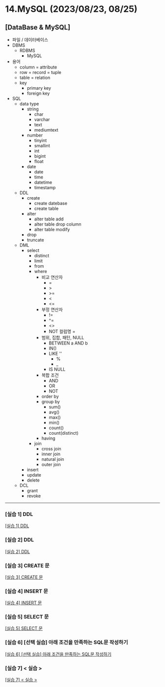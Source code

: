 # 14.MySQL (2023/08/23, 08/25)

## [DataBase & MySQL]

- 파일 / 데이터베이스
- DBMS
  - RDBMS
    - MySQL
- 용어
	- column = attribute
	- row = record = tuple
	- table = relation
	- key
		- primary key
		- foreign key
- SQL
  - data type
    - string
      - char
      - varchar
      - text
      - mediumtext
    - number
      - tinyint
      - smallint
      - int
      - bigint
      - float
    - date
      - date
      - time
      - datetime
      - timestamp
  - DDL
    - create
      - create datebase
      - create table
    - alter
      - alter table add
      - alter table drop column
      - alter table modify
    - drop
    - truncate
  - DML
    - select
      - distinct
      - limit
      - from
      - where
        - 비교 연산자
          - =
          - \>
          - \>=
          - <
          - <=
        - 부정 연산자
          - !=
          - ^=
          - <>
          - NOT 컬럼명 =
        - 범위, 집합, 패턴, NULL
          - BETWEEN a AND b
          - IN()
          - LIKE ''
            - %
            - _
          - IS NULL
        - 복합 조건
          - AND
          - OR
          - NOT
        - order by
        - group by
          - sum()
          - avg()
          - max()
          - min()
          - count()
          - count(distinct)
        - having
      - join
        - cross join
        - inner join
        - natural join
        - outer join
    - insert
    - update
    - delete
  - DCL
    - grant
    - revoke
---

### \[실습 1] DDL

[[실습 1] DDL](./sql/training1_ddl.sql)

### \[실습 2] DDL

[[실습 2] DDL](./sql/training2_ddl.sql)

### \[실습 3] CREATE 문

[[실습 3] CREATE 문](./sql/training3_create.sql)

### \[실습 4] INSERT 문

[[실습 4] INSERT 문](./sql/training4_insert.sql)

### \[실습 5] SELECT 문

[[실습 5] SELECT 문](./sql/training5_select.sql)

### \[실습 6] [선택 실습] 아래 조건을 만족하는 SQL문 작성하기

[[실습 6] [선택 실습] 아래 조건을 만족하는 SQL문 작성하기](./sql/training6_relation.sql)

### \[실습 7] < 실습 > 

[[실습 7] < 실습 > ](./sql/training7_extension.sql)